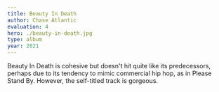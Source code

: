 ```yaml
---
title: Beauty In Death
author: Chase Atlantic
evaluation: 4
hero: ./beauty-in-death.jpg
type: album
year: 2021
---
```


Beauty In Death is cohesive but doesn't hit quite like its predecessors, perhaps due to its tendency to mimic commercial hip hop, as in Please Stand By. However, the self-titled track is gorgeous.
